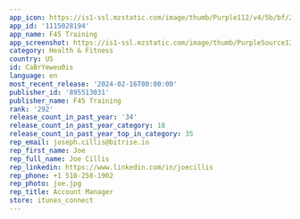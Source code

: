 ```yaml
---
app_icon: https://is1-ssl.mzstatic.com/image/thumb/Purple112/v4/5b/bf/27/5bbf2713-f32a-842d-621d-40a9bfe2a73c/AppIcon-0-0-1x_U007emarketing-0-7-0-0-85-220.png/1024x1024bb.png
app_id: '1115028194'
app_name: F45 Training
app_screenshot: https://is1-ssl.mzstatic.com/image/thumb/PurpleSource126/v4/9c/70/50/9c7050bd-0e56-2115-fb5d-da067e571a84/40344ce7-1937-4b47-8f06-9766de4a592b_BOOK_CLASSES.png/1242x2688bb.png
category: Health & Fitness
country: US
id: CaBrYeweu0is
language: en
most_recent_release: '2024-02-16T00:00:00'
publisher_id: '895513031'
publisher_name: F45 Training
rank: '292'
release_count_in_past_year: '34'
release_count_in_past_year_category: 18
release_count_in_past_year_top_in_category: 35
rep_email: joseph.cillis@bitrise.io
rep_first_name: Joe
rep_full_name: Joe Cillis
rep_linkedin: https://www.linkedin.com/in/joecillis
rep_phone: +1 518-258-1902
rep_photo: joe.jpg
rep_title: Account Manager
store: itunes_connect
---
```


